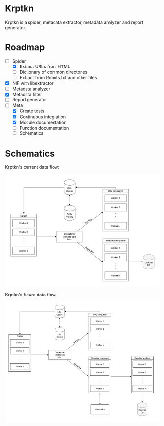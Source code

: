 # Krptkn

Krptkn is a spider, metadata extractor, metadata analyzer and report generator.

# Roadmap

- [ ] Spider
  - [x] Extract URLs from HTML
  - [ ] Dictionary of common directories
  - [ ] Extract from Robots.txt and other files
- [x] NIF with libextractor
- [ ] Metadata analyzer
- [x] Metadata filter
- [ ] Report generator
- [ ] Meta
  - [x] Create tests
  - [x] Continuous integration
  - [x] Module documentation
  - [ ] Function documentation
  - [ ] Schematics

# Schematics

Krptkn's current data flow:

![alt text](krptkn.png "Data flow for krptkn")

Krptkn's future data flow:

![alt text](krptkn_future.png "Data flow for krptkn")
